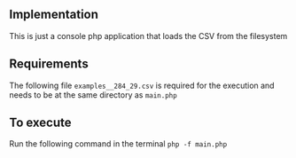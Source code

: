 ## Implementation

This is just a console php application that loads the CSV from the filesystem

## Requirements
The following file ```examples__284_29.csv``` is required for the execution and needs to be at the same directory as ```main.php```

## To execute 

Run the following command  in the terminal ```php -f main.php```
